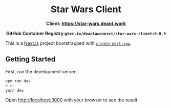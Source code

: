 <div align="center">

# Star Wars Client


**Client: https://star-wars.deant.work**

**GitHub Container Registry:`ghcr.io/deantawonezvi/star-wars-client:0.0.9`**

</div>


This is a [Next.js](https://nextjs.org/) project bootstrapped with [`create-next-app`](https://github.com/vercel/next.js/tree/canary/packages/create-next-app).

## Getting Started

First, run the development server:

```bash
npm run dev
# or
yarn dev
```

Open [http://localhost:3000](http://localhost:3000) with your browser to see the result.
